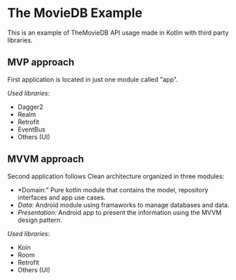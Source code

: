 # The MovieDB Example

This is an example of TheMovieDB API usage made in Kotlin with third party libraries.

## MVP approach
First application is located in just one module called "app".

*Used libraries*:
- Dagger2
- Realm
- Retrofit
- EventBus
- Others (UI)

## MVVM approach
Second application follows Clean architecture organized in three modules:
- *Domain:" Pure kotlin module that contains the model, repository interfaces and app use cases.
- *Data:* Android module using framaworks to manage databases and data.
- *Presentation:* Android app to present the information using the MVVM design pattern.

*Used libraries*:
- Koin
- Room
- Retrofit
- Others (UI)
